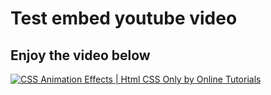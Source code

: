 # Test embed youtube video

## Enjoy the video below

<!-- in the first () is a screenshot/thumbnail that you want to be shown to the viewer, in the second () is the link to the actual video. When clicked the video will open in a new tab. As far as I am aware you are required to have an image in the first () for this way to work, without the image it just becomes a text hyperlink -->

[![CSS Animation Effects | Html CSS Only by Online Tutorials](https://img.youtube.com/vi/VIDEO_ID/0.jpg)](https://www.youtube.com/watch?v=1Aq9OJuS3ok)
